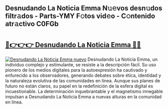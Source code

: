 ## Desnudando La Noticia Emma N𝚞𝚎vos desn𝚞dos filtr𝚊dos - Parts-YMY F𝚘tos vid𝚎o - C𝚘ntenido atr𝚊ctivo C0FGb

# <h2><a href="http://mb665ty.tromn.icu/?c=Desnudando+La+Noticia+Emma">🔗👉👉👉 Desnudando La Noticia Emma 🔗🔗</a></h2>

[![Desnudando La Noticia Emma nuevo](https://i.imgur.com/pEAQMta.gif)](http://mb665ty.tromn.icu/?c=Desnudando+La+Noticia+Emma)
Desnudando La Noticia Emma, un individuo complejo y estimulante, se resiste a la descripción fácil. Su uso pionero de los medios digitales para la autoexpresión ha cautivado y enfurecido a los observadores, generando debates sobre ética, identidad y la naturaleza evolutiva de las comunidades en línea. Aunque sus planes de futuro no están claros, su papel en la redefinición de la esfera digital es incuestionable. La determinación inquebrantable y el magnetismo innegable impulsan a Desnudando La Noticia Emma a nuevas alturas en la comunidad en línea.
